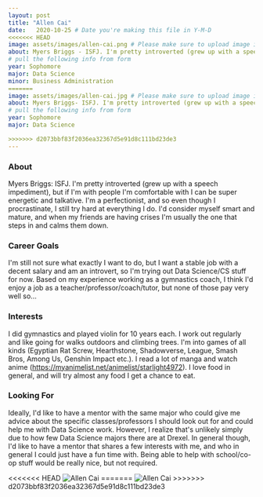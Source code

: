 ```yaml
---
layout: post
title: "Allen Cai"
date:   2020-10-25 # Date you're making this file in Y-M-D
<<<<<<< HEAD
image: assets/images/allen-cai.png # Please make sure to upload image in /assets/images/fname-lastname.ext format 
about: Myers Briggs - ISFJ. I'm pretty introverted (grew up with a speech impediment), but if I'm with people I'm comfortable with I can be super energetic and talkative. I'm a perfectionist, and so even though I procrastinate, I still try hard at everything I do. I'd consider myself smart and mature, and when my friends are having crises I'm usually the one that steps in and calms them down. # "Briefly describe yourself"
# pull the following info from form
year: Sophomore
major: Data Science
minor: Business Administration
=======
image: assets/images/allen-cai.jpg # Please make sure to upload image in /assets/images/fname-lastname.ext format 
about: Myers Briggs- ISFJ. I'm pretty introverted (grew up with a speech impediment), but if I'm with people I'm comfortable with I can be super energetic and talkative. I'm a perfectionist, and so even though I procrastinate, I still try hard at everything I do. I'd consider myself smart and mature, and when my friends are having crises I'm usually the one that steps in and calms them down.  # "Briefly describe yourself"
# pull the following info from form
year: Sophomore
major: Data Science

>>>>>>> d2073bbf83f2036ea32367d5e91d8c111bd23de3
---
```


### About

Myers Briggs: ISFJ. I'm pretty introverted (grew up with a speech impediment), but if I'm with people I'm comfortable with I can be super energetic and talkative. I'm a perfectionist, and so even though I procrastinate, I still try hard at everything I do. I'd consider myself smart and mature, and when my friends are having crises I'm usually the one that steps in and calms them down.

### Career Goals

I'm still not sure what exactly I want to do, but I want a stable job with a decent salary and am an introvert, so I'm trying out Data Science/CS stuff for now. Based on my experience working as a gymnastics coach, I think I'd enjoy a job as a teacher/professor/coach/tutor, but none of those pay very well so...

### Interests

I did gymnastics and played violin for 10 years each. I work out regularly and like going for walks outdoors and climbing trees. I'm into games of all kinds (Egyptian Rat Screw, Hearthstone, Shadowverse, League, Smash Bros, Among Us, Genshin Impact etc.). I read a lot of manga and watch anime (https://myanimelist.net/animelist/starlight4972). I love food in general, and will try almost any food I get a chance to eat.

### Looking For

Ideally, I'd like to have a mentor with the same major who could give me advice about the specific classes/professors I should look out for and could help me with Data Science work. However, I realize that's unlikely simply due to how few Data Science majors there are at Drexel. In general though, I'd like to have a mentor that shares a few interests with me, and who in general I could just have a fun time with. Being able to help with school/co-op stuff would be really nice, but not required.

<div class="text-center my-5">
<<<<<<< HEAD
    <img src="{{ "assets/images/allen-cai.png" | absolute_url }}" alt="Allen Cai" class="rounded post-img" />
=======
    <img src="{{ "assets/images/allen-cai.jpg" | absolute_url }}" alt="Allen Cai" class="rounded post-img" />
>>>>>>> d2073bbf83f2036ea32367d5e91d8c111bd23de3
</div>
